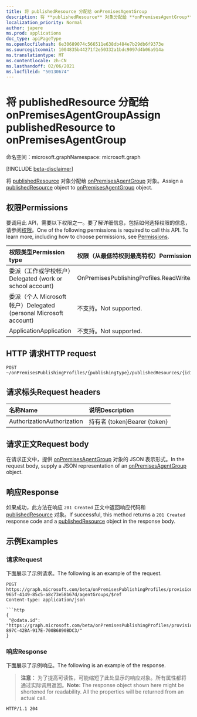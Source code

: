 ```yaml
---
title: 将 publishedResource 分配给 onPremisesAgentGroup
description: 将 **publishedResource** 对象分配给 **onPremisesAgentGroup** 对象。
localization_priority: Normal
author: japere
ms.prod: applications
doc_type: apiPageType
ms.openlocfilehash: 6e30689074c566511e638db484e7b29db6f9373e
ms.sourcegitcommit: 1004835b44271f2e50332a1bdc9097d4b06a914a
ms.translationtype: MT
ms.contentlocale: zh-CN
ms.lasthandoff: 02/06/2021
ms.locfileid: "50130674"
---
```

# <a name="assign-publishedresource-to-onpremisesagentgroup"></a><span data-ttu-id="468bc-103">将 publishedResource 分配给 onPremisesAgentGroup</span><span class="sxs-lookup"><span data-stu-id="468bc-103">Assign publishedResource to onPremisesAgentGroup</span></span>

<span data-ttu-id="468bc-104">命名空间：microsoft.graph</span><span class="sxs-lookup"><span data-stu-id="468bc-104">Namespace: microsoft.graph</span></span>

[!INCLUDE [beta-disclaimer](../../includes/beta-disclaimer.md)]

<span data-ttu-id="468bc-105">将 [publishedResource](../resources/publishedresource.md) 对象分配给 [onPremisesAgentGroup](../resources/onpremisesagentgroup.md) 对象。</span><span class="sxs-lookup"><span data-stu-id="468bc-105">Assign a [publishedResource](../resources/publishedresource.md) object to [onPremisesAgentGroup](../resources/onpremisesagentgroup.md) object.</span></span>

## <a name="permissions"></a><span data-ttu-id="468bc-106">权限</span><span class="sxs-lookup"><span data-stu-id="468bc-106">Permissions</span></span>

<span data-ttu-id="468bc-p101">要调用此 API，需要以下权限之一。要了解详细信息，包括如何选择权限的信息，请参阅[权限](/graph/permissions-reference)。</span><span class="sxs-lookup"><span data-stu-id="468bc-p101">One of the following permissions is required to call this API. To learn more, including how to choose permissions, see [Permissions](/graph/permissions-reference).</span></span>

| <span data-ttu-id="468bc-109">权限类型</span><span class="sxs-lookup"><span data-stu-id="468bc-109">Permission type</span></span>                        | <span data-ttu-id="468bc-110">权限（从最低特权到最高特权）</span><span class="sxs-lookup"><span data-stu-id="468bc-110">Permissions (from least to most privileged)</span></span> |
|:--------------------------------------|:---------------------------------------------------------|
| <span data-ttu-id="468bc-111">委派（工作或学校帐户）</span><span class="sxs-lookup"><span data-stu-id="468bc-111">Delegated (work or school account)</span></span>     | <span data-ttu-id="468bc-112">OnPremisesPublishingProfiles.ReadWrite.All</span><span class="sxs-lookup"><span data-stu-id="468bc-112">OnPremisesPublishingProfiles.ReadWrite.All</span></span> |
| <span data-ttu-id="468bc-113">委派（个人 Microsoft 帐户）</span><span class="sxs-lookup"><span data-stu-id="468bc-113">Delegated (personal Microsoft account)</span></span> | <span data-ttu-id="468bc-114">不支持。</span><span class="sxs-lookup"><span data-stu-id="468bc-114">Not supported.</span></span> |
| <span data-ttu-id="468bc-115">Application</span><span class="sxs-lookup"><span data-stu-id="468bc-115">Application</span></span>                            | <span data-ttu-id="468bc-116">不支持。</span><span class="sxs-lookup"><span data-stu-id="468bc-116">Not supported.</span></span> |

## <a name="http-request"></a><span data-ttu-id="468bc-117">HTTP 请求</span><span class="sxs-lookup"><span data-stu-id="468bc-117">HTTP request</span></span>

<!-- { "blockType": "ignored" } -->

```http
POST ~/onPremisesPublishingProfiles/{publishingType}/publishedResources/{id1}/agentGroups/$ref
```

## <a name="request-headers"></a><span data-ttu-id="468bc-118">请求标头</span><span class="sxs-lookup"><span data-stu-id="468bc-118">Request headers</span></span>

| <span data-ttu-id="468bc-119">名称</span><span class="sxs-lookup"><span data-stu-id="468bc-119">Name</span></span>          | <span data-ttu-id="468bc-120">说明</span><span class="sxs-lookup"><span data-stu-id="468bc-120">Description</span></span>   |
|:--------------|:--------------|
| <span data-ttu-id="468bc-121">Authorization</span><span class="sxs-lookup"><span data-stu-id="468bc-121">Authorization</span></span> | <span data-ttu-id="468bc-122">持有者 {token}</span><span class="sxs-lookup"><span data-stu-id="468bc-122">Bearer {token}</span></span> |

## <a name="request-body"></a><span data-ttu-id="468bc-123">请求正文</span><span class="sxs-lookup"><span data-stu-id="468bc-123">Request body</span></span>

<span data-ttu-id="468bc-124">在请求正文中，提供 [onPremisesAgentGroup](../resources/onpremisesagentgroup.md) 对象的 JSON 表示形式。</span><span class="sxs-lookup"><span data-stu-id="468bc-124">In the request body, supply a JSON representation of an [onPremisesAgentGroup](../resources/onpremisesagentgroup.md) object.</span></span>

## <a name="response"></a><span data-ttu-id="468bc-125">响应</span><span class="sxs-lookup"><span data-stu-id="468bc-125">Response</span></span>

<span data-ttu-id="468bc-126">如果成功，此方法在响应 `201 Created` 正文中返回响应代码和 [publishedResource](../resources/publishedresource.md) 对象。</span><span class="sxs-lookup"><span data-stu-id="468bc-126">If successful, this method returns a `201 Created` response code and a [publishedResource](../resources/publishedresource.md) object  in the response body.</span></span>

## <a name="examples"></a><span data-ttu-id="468bc-127">示例</span><span class="sxs-lookup"><span data-stu-id="468bc-127">Examples</span></span>

### <a name="request"></a><span data-ttu-id="468bc-128">请求</span><span class="sxs-lookup"><span data-stu-id="468bc-128">Request</span></span>

<span data-ttu-id="468bc-129">下面展示了示例请求。</span><span class="sxs-lookup"><span data-stu-id="468bc-129">The following is an example of the request.</span></span>
<!-- {
  "blockType": "request",
  "name": "create_onpremisesagentgroup_from_onpremisespublishingprofile"
}-->

```http
POST https://graph.microsoft.com/beta/onPremisesPublishingProfiles/provisioning/publishedResources/1234b780-965f-4149-85c5-a8c73e58b67d/agentGroups/$ref
Content-type: application/json

```http
{
 "@odata.id": "https://graph.microsoft.com/beta/onPremisesPublishingProfiles/provisioning/agentGroups/2B032383-897C-42BA-917E-700B6890BDC3/"
}
```

### <a name="response"></a><span data-ttu-id="468bc-130">响应</span><span class="sxs-lookup"><span data-stu-id="468bc-130">Response</span></span>

<span data-ttu-id="468bc-131">下面展示了示例响应。</span><span class="sxs-lookup"><span data-stu-id="468bc-131">The following is an example of the response.</span></span>

> <span data-ttu-id="468bc-p102">**注意：** 为了提高可读性，可能缩短了此处显示的响应对象。所有属性都将通过实际调用返回。</span><span class="sxs-lookup"><span data-stu-id="468bc-p102">**Note:** The response object shown here might be shortened for readability. All the properties will be returned from an actual call.</span></span>

<!-- {
  "blockType": "response",
  "truncated": true,
  "@odata.type": "microsoft.graph.onPremisesAgentGroup"
} -->

```http
HTTP/1.1 204
```

<!-- uuid: 16cd6b66-4b1a-43a1-adaf-3a886856ed98
2019-02-04 14:57:30 UTC -->
<!-- {
  "type": "#page.annotation",
  "description": "Create onPremisesAgentGroup",
  "keywords": "",
  "section": "documentation",
  "tocPath": ""
}-->



